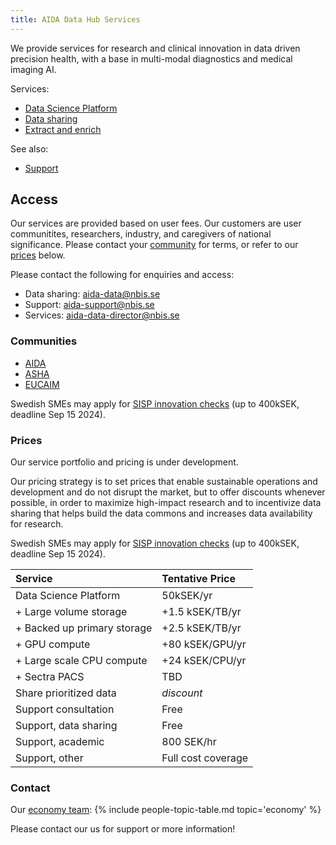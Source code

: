 ```yaml
---
title: AIDA Data Hub Services
---
```

We provide services for research and clinical innovation in data driven precision health, with a base in multi-modal diagnostics and medical imaging AI.

Services:
* [Data Science Platform](../data-science-platform)
* [Data sharing](../data-sharing)
* [Extract and enrich](/prio)

See also:
* [Support](../support)

## Access
Our services are provided based on user fees. Our customers are user communitites,
researchers, industry, and caregivers of national significance.
Please contact your [community](#communities) for terms, or refer to our [prices](#prices) below.

Please contact the following for enquiries and access:
* Data sharing: [aida-data@nbis.se](mailto:aida-data@nbis.se)
* Support: [aida-support@nbis.se](mailto:aida-support@nbis.se)
* Services: [aida-data-director@nbis.se](mailto:aida-data-director@nbis.se)

### Communities

* [AIDA](https://medtech4health.se/aida-en)
* [ASHA](https://www.vinnova.se/p/anvanda-standardiserade-halsodata-som-accelerator-for-att-starka-innovation-och-framtidens-halso--och-sjukvard/)
* [EUCAIM](https://cancerimage.eu/)

Swedish SMEs may apply for [SISP innovation checks](https://www.sisp.se/innovationscheckar) (up to 400kSEK, deadline Sep 15 2024).

### Prices
Our service portfolio and pricing is under development.

Our pricing strategy is to set prices that enable sustainable operations and
development and do not disrupt the market, but to offer discounts whenever
possible, in order to maximize high-impact research and to incentivize data
sharing that helps build the data commons and increases data availability for
research.

Swedish SMEs may apply for [SISP innovation checks](https://www.sisp.se/innovationscheckar) (up to 400kSEK, deadline Sep 15 2024).

<style>
.main-content table th, thead, .main-content table th, .main-content table td {
   border: none;
   text-align: left;
}
</style>

| Service                     | Tentative Price    |
|-----------------------------|--------------------|
| Data Science Platform       | 50kSEK/yr          |
| + Large volume storage      | +1.5 kSEK/TB/yr    |
| + Backed up primary storage | +2.5 kSEK/TB/yr    |
| + GPU compute               | +80 kSEK/GPU/yr    | <!--FIXME: Maybe we should rephrase (GPU/CPU) in terms of flavors?-->
| + Large scale CPU compute   | +24 kSEK/CPU/yr    | <!--FIXME: "/CPU" may not be the best unit? -->
| + Sectra PACS               | TBD                |
| Share prioritized data      | *discount*         |
| Support consultation        | Free               |
| Support, data sharing       | Free               |
| Support, academic           | 800 SEK/hr         | [NBIS User fee track](https://nbis.se/services/bioinformatics) |
| Support, other              | Full cost coverage |

### Contact
Our [economy team](../people#economy):
{% include people-topic-table.md topic='economy' %}

Please contact our us for support or more information!
